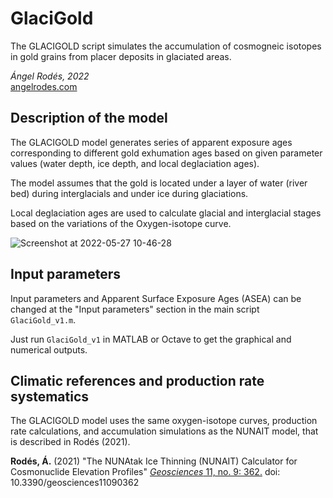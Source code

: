# GlaciGold

The GLACIGOLD script simulates the accumulation of cosmogneic isotopes in gold grains from placer deposits in glaciated areas.

*Ángel Rodés, 2022*\
[angelrodes.com](http://www.angelrodes.com/)

## Description of the model

The GLACIGOLD model generates series of apparent exposure ages corresponding to different gold exhumation ages based on given parameter values (water depth, ice depth, and local deglaciation ages). 

The model assumes that the gold is located under a layer of water (river bed) during interglacials and under ice during glaciations. 

Local deglaciation ages are used to calculate glacial and interglacial stages based on the variations of the Oxygen-isotope curve.

![Screenshot at 2022-05-27 10-46-28](https://user-images.githubusercontent.com/53089531/170665070-cb782032-575d-4f74-987c-e3d7f5348f0e.png)


## Input parameters

Input parameters and Apparent Surface Exposure Ages (ASEA) can be changed at the "Input parameters" section in the main script ```GlaciGold_v1.m```.

Just run ```GlaciGold_v1``` in MATLAB or Octave to get the graphical and numerical outputs.

## Climatic references and production rate systematics

The GLACIGOLD model uses the same oxygen-isotope curves, production rate calculations, and accumulation simulations as the NUNAIT model, that is described in Rodés (2021).

**Rodés, Á.** (2021) "The NUNAtak Ice Thinning (NUNAIT) Calculator for Cosmonuclide Elevation Profiles" [*Geosciences* 11, no. 9: 362.](https://www.mdpi.com/2076-3263/11/9/362) doi: 10.3390/geosciences11090362
